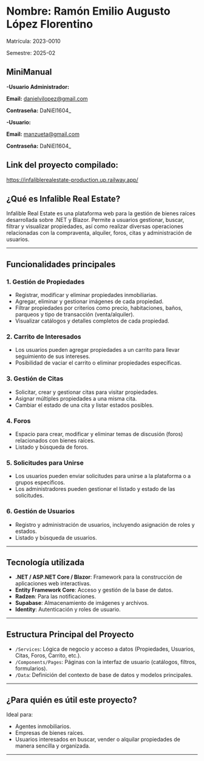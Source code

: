 # Nombre: Ramón Emilio Augusto López Florentino

Matrícula: 2023-0010

Semestre: 2025-02


## MiniManual 

**-Usuario Administrador:**

**Email:** danielvilopez@gmail.com

**Contraseña:** DaNiEl1604_

**-Usuario:**

**Email:** manzueta@gmail.com

**Contraseña:** DaNiEl1604_

## Link del proyecto compilado:
https://infaliblerealestate-production.up.railway.app/

## ¿Qué es Infalible Real Estate?

Infalible Real Estate es una plataforma web para la gestión de bienes raíces desarrollada sobre .NET y Blazor. Permite a usuarios gestionar, buscar, filtrar y visualizar propiedades, así como realizar diversas operaciones relacionadas con la compraventa, alquiler, foros, citas y administración de usuarios.

---

## Funcionalidades principales

### 1. **Gestión de Propiedades**
- Registrar, modificar y eliminar propiedades inmobiliarias.
- Agregar, eliminar y gestionar imágenes de cada propiedad.
- Filtrar propiedades por criterios como precio, habitaciones, baños, parqueos y tipo de transacción (venta/alquiler).
- Visualizar catálogos y detalles completos de cada propiedad.

### 2. **Carrito de Interesados**
- Los usuarios pueden agregar propiedades a un carrito para llevar seguimiento de sus intereses.
- Posibilidad de vaciar el carrito o eliminar propiedades específicas.

### 3. **Gestión de Citas**
- Solicitar, crear y gestionar citas para visitar propiedades.
- Asignar múltiples propiedades a una misma cita.
- Cambiar el estado de una cita y listar estados posibles.

### 4. **Foros**
- Espacio para crear, modificar y eliminar temas de discusión (foros) relacionados con bienes raíces.
- Listado y búsqueda de foros.

### 5. **Solicitudes para Unirse**
- Los usuarios pueden enviar solicitudes para unirse a la plataforma o a grupos específicos.
- Los administradores pueden gestionar el listado y estado de las solicitudes.

### 6. **Gestión de Usuarios**
- Registro y administración de usuarios, incluyendo asignación de roles y estados.
- Listado y búsqueda de usuarios.

---

## Tecnología utilizada

- **.NET / ASP.NET Core / Blazor**: Framework para la construcción de aplicaciones web interactivas.
- **Entity Framework Core**: Acceso y gestión de la base de datos.
- **Radzen**: Para las notificaciones.
- **Supabase**: Almacenamiento de imágenes y archivos.
- **Identity**: Autenticación y roles de usuario.

---

## Estructura Principal del Proyecto

- `/Services`: Lógica de negocio y acceso a datos (Propiedades, Usuarios, Citas, Foros, Carrito, etc.).
- `/Components/Pages`: Páginas con la interfaz de usuario (catálogos, filtros, formularios).
- `/Data`: Definición del contexto de base de datos y modelos principales.

---

## ¿Para quién es útil este proyecto?

Ideal para:
- Agentes inmobiliarios.
- Empresas de bienes raíces.
- Usuarios interesados en buscar, vender o alquilar propiedades de manera sencilla y organizada.

---
